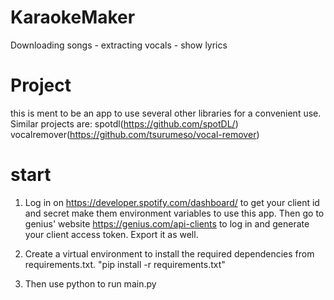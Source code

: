 # KaraokeMaker

 Downloading songs - extracting vocals - show lyrics

# Project

this is ment to be an app to use several other libraries for a convenient use.
Similar projects are:
 spotdl(<https://github.com/spotDL/>)
 vocalremover(<https://github.com/tsurumeso/vocal-remover>)

# start

1. Log in on <https://developer.spotify.com/dashboard/> to get your client id and secret
make them environment variables to use this app. Then go to genius' website <https://genius.com/api-clients> to log in and generate your client access token. Export it as well.

2. Create a virtual environment to install the required dependencies from requirements.txt. "pip install -r requirements.txt"

3. Then use python to run main.py
